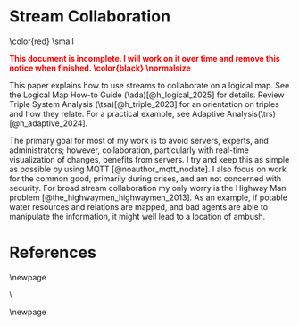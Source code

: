 # Stream Collaboration
\color{red} \small <p style="color:red;"><b>  This document is incomplete. I will work on it over time and remove this notice when finished.   \color{black} \normalsize </b></p>

This paper explains how to use streams to collaborate on a logical map.  See the Logical Map How-to Guide (\ada)[@h_logical_2025] for details.  Review Triple System Analysis (\tsa)[@h_triple_2023] for an orientation on triples and how they relate.  For a practical example, see Adaptive Analysis(\trs)[@h_adaptive_2024].

The primary goal for most of my work is to avoid servers, experts, and administrators; however, collaboration, particularly with real-time visualization of changes, benefits from servers.  I try and keep this as simple as possible by using MQTT [@noauthor_mqtt_nodate].  I also focus on work for the common good, primarily during crises, and am not concerned with security.  For broad stream collaboration my only worry is the Highway Man problem [@the_highwaymen_highwaymen_2013].  As an example, if potable water resources and relations are mapped, and bad agents are able to manipulate the information, it might well lead to a location of ambush.

# References

<div id="refs"></div>

\newpage

\

\newpage

